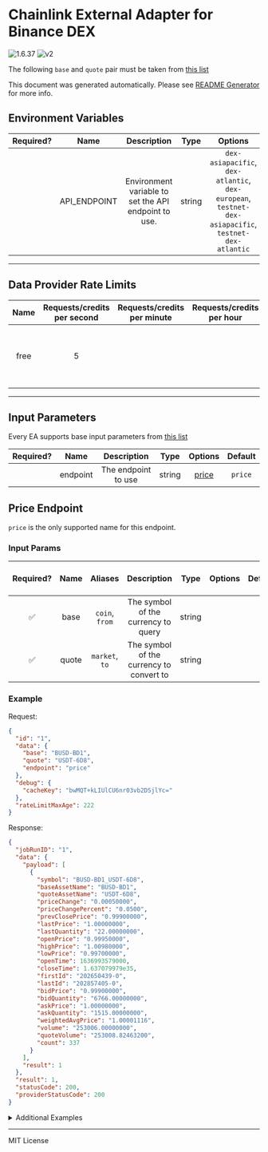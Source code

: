 # Chainlink External Adapter for Binance DEX

![1.6.37](https://img.shields.io/github/package-json/v/smartcontractkit/external-adapters-js?filename=packages/sources/binance-dex/package.json) ![v2](https://img.shields.io/badge/framework%20version-v2-blueviolet)

The following `base` and `quote` pair must be taken from [this list](https://dex.binance.org/api/v1/markets)

This document was generated automatically. Please see [README Generator](../../scripts#readme-generator) for more info.

## Environment Variables

| Required? |     Name     |                     Description                      |  Type  |                                               Options                                                |      Default      |
| :-------: | :----------: | :--------------------------------------------------: | :----: | :--------------------------------------------------------------------------------------------------: | :---------------: |
|           | API_ENDPOINT | Environment variable to set the API endpoint to use. | string | `dex-asiapacific`, `dex-atlantic`, `dex-european`, `testnet-dex-asiapacific`, `testnet-dex-atlantic` | `dex-asiapacific` |

---

## Data Provider Rate Limits

| Name | Requests/credits per second | Requests/credits per minute | Requests/credits per hour |                                               Note                                                |
| :--: | :-------------------------: | :-------------------------: | :-----------------------: | :-----------------------------------------------------------------------------------------------: |
| free |              5              |                             |                           | different endpoints have different limits, this is for /api/v1/ticker/24hr which we currently use |

---

## Input Parameters

Every EA supports base input parameters from [this list](../../core/bootstrap#base-input-parameters)

| Required? |   Name   |     Description     |  Type  |         Options          | Default |
| :-------: | :------: | :-----------------: | :----: | :----------------------: | :-----: |
|           | endpoint | The endpoint to use | string | [price](#price-endpoint) | `price` |

## Price Endpoint

`price` is the only supported name for this endpoint.

### Input Params

| Required? | Name  |    Aliases     |               Description                |  Type  | Options | Default | Depends On | Not Valid With |
| :-------: | :---: | :------------: | :--------------------------------------: | :----: | :-----: | :-----: | :--------: | :------------: |
|    ✅     | base  | `coin`, `from` |   The symbol of the currency to query    | string |         |         |            |                |
|    ✅     | quote | `market`, `to` | The symbol of the currency to convert to | string |         |         |            |                |

### Example

Request:

```json
{
  "id": "1",
  "data": {
    "base": "BUSD-BD1",
    "quote": "USDT-6D8",
    "endpoint": "price"
  },
  "debug": {
    "cacheKey": "bwMQT+kLIUlCU6nr03vb2DSjlYc="
  },
  "rateLimitMaxAge": 222
}
```

Response:

```json
{
  "jobRunID": "1",
  "data": {
    "payload": [
      {
        "symbol": "BUSD-BD1_USDT-6D8",
        "baseAssetName": "BUSD-BD1",
        "quoteAssetName": "USDT-6D8",
        "priceChange": "0.00050000",
        "priceChangePercent": "0.0500",
        "prevClosePrice": "0.99900000",
        "lastPrice": "1.00000000",
        "lastQuantity": "22.00000000",
        "openPrice": "0.99950000",
        "highPrice": "1.00980000",
        "lowPrice": "0.99700000",
        "openTime": 1636993579000,
        "closeTime": 1.637079979e35,
        "firstId": "202650439-0",
        "lastId": "202857405-0",
        "bidPrice": "0.99900000",
        "bidQuantity": "6766.00000000",
        "askPrice": "1.00000000",
        "askQuantity": "1515.00000000",
        "weightedAvgPrice": "1.00001116",
        "volume": "253006.00000000",
        "quoteVolume": "253008.82463200",
        "count": 337
      }
    ],
    "result": 1
  },
  "result": 1,
  "statusCode": 200,
  "providerStatusCode": 200
}
```

<details>
<summary>Additional Examples</summary>

Request:

```json
{
  "id": "1",
  "data": {
    "base": "overridablevalue",
    "quote": "USDT-6D8",
    "endpoint": "price",
    "overrides": {
      "binance_dex": {
        "overridablevalue": "BUSD-BD1"
      }
    }
  },
  "debug": {
    "cacheKey": "7ox5Q7U2PnYBLLJ/xmMOV/qJJPs="
  },
  "rateLimitMaxAge": 444
}
```

Response:

```json
{
  "jobRunID": "1",
  "data": {
    "payload": [
      {
        "symbol": "BUSD-BD1_USDT-6D8",
        "baseAssetName": "BUSD-BD1",
        "quoteAssetName": "USDT-6D8",
        "priceChange": "0.00050000",
        "priceChangePercent": "0.0500",
        "prevClosePrice": "0.99900000",
        "lastPrice": "1.00000000",
        "lastQuantity": "22.00000000",
        "openPrice": "0.99950000",
        "highPrice": "1.00980000",
        "lowPrice": "0.99700000",
        "openTime": 1636993579000,
        "closeTime": 1.637079979e35,
        "firstId": "202650439-0",
        "lastId": "202857405-0",
        "bidPrice": "0.99900000",
        "bidQuantity": "6766.00000000",
        "askPrice": "1.00000000",
        "askQuantity": "1515.00000000",
        "weightedAvgPrice": "1.00001116",
        "volume": "253006.00000000",
        "quoteVolume": "253008.82463200",
        "count": 337
      }
    ],
    "result": 1
  },
  "result": 1,
  "statusCode": 200,
  "providerStatusCode": 200
}
```

</details>

---

MIT License
